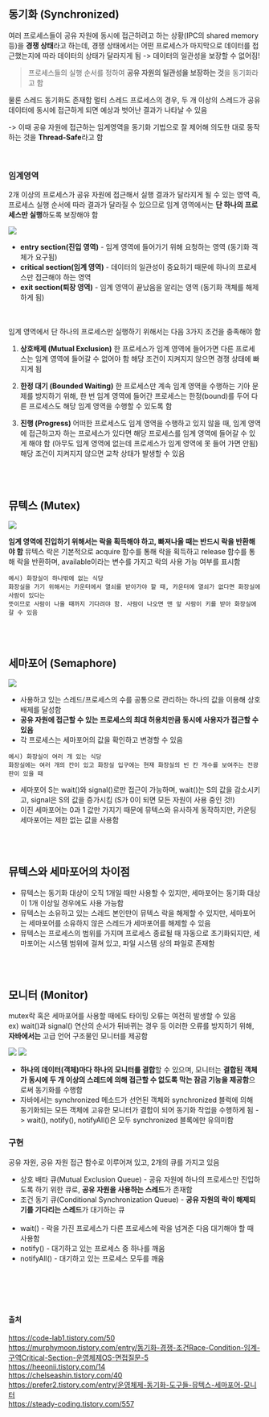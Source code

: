 ## 동기화 (Synchronized)
여러 프로세스들이 공유 자원에 동시에 접근하려고 하는 상황(IPC의 shared memory 등)을 **경쟁 상태**라고 하는데, 경쟁 상태에서는 어떤 프로세스가 마지막으로 데이터를 접근했는지에 따라 데이터의 상태가 달라지게 됨 -> 데이터의 일관성을 보장할 수 없어짐!

> 프로세스들의 실행 순서를 정하여 **공유 자원의 일관성을 보장하는 것**을 동기화라고 함

물론 스레드 동기화도 존재함
멀티 스레드 프로세스의 경우, 두 개 이상의 스레드가 공유 데이터에 동시에 접근하게 되면 예상과 벗어난 결과가 나타날 수 있음

-> 이때 공유 자원에 접근하는 임계영역을 동기화 기법으로 잘 제어해 의도한 대로 동작하는 것을 **Thread-Safe**라고 함 

​
### 임계영역
2개 이상의 프로세스가 공유 자원에 접근해서 실행 결과가 달라지게 될 수 있는 영역
즉, 프로세스 실행 순서에 따라 결과가 달라질 수 있으므로 임계 영역에서는 **단 하나의 프로세스만 실행**하도록 보장해야 함 

![](./image/synchro_1.png)

- **entry section(진입 영역)** - 임계 영역에 들어가기 위해 요청하는 영역 (동기화 객체가 요구됨)
- **critical section(임계 영역)** - 데이터의 일관성이 중요하기 때문에 하나의 프로세스만 접근해야 하는 영역
- **exit section(퇴장 영역)** - 임계 영역이 끝났음을 알리는 영역 (동기화 객체를 해제하게 됨)


<br></br>
임계 영역에서 단 하나의 프로세스만 실행하기 위해서는 다음 3가지 조건을 충족해야 함 

1. **상호배제 (Mutual Exclusion)**
한 프로세스가 임계 영역에 들어가면 다른 프로세스는 임계 영역에 들어갈 수 없어야 함
해당 조건이 지켜지지 않으면 경쟁 상태에 빠지게 됨 


2. **한정 대기 (Bounded Waiting)**
한 프로세스만 계속 임계 영역을 수행하는 기아 문제를 방지하기 위해, 한 번 임계 영역에 들어간 프로세스는 한정(bound)를 두어 다른 프로세스도 해당 임계 영역을 수행할 수 있도록 함 


3. **진행 (Progress)**
어떠한 프로세스도 임계 영역을 수행하고 있지 않을 때, 임계 영역에 접근하고자 하는 프로세스가 있다면 해당 프로세스를 임계 영역에 들어갈 수 있게 해야 함
(아무도 임계 영역에 없는데 프로세스가 임계 영역에 못 들어 가면 안됨)
해당 조건이 지켜지지 않으면 교착 상태가 발생할 수 있음 


<br></br>
## 뮤텍스 (Mutex)
![](./image/synchro_2.png)

**임계 영역에 진입하기 위해서는 락을 획득해야 하고, 빠져나올 때는 반드시 락을 반환해야 함**
뮤텍스 락은 기본적으로 acquire 함수를 통해 락을 획득하고 release 함수를 통해 락을 반환하며, available이라는 변수를 가지고 락의 사용 가능 여부를 표시함 

```
예시) 화장실이 하나밖에 없는 식당
화장실을 가기 위해서는 카운터에서 열쇠를 받아가야 할 때, 카운터에 열쇠가 없다면 화장실에 사람이 있다는 
뜻이므로 사람이 나올 때까지 기다려야 함. 사람이 나오면 맨 앞 사람이 키를 받아 화장실에 갈 수 있음 
```

<br></br>
## 세마포어 (Semaphore)
![](./image/synchro_3.png)


- 사용하고 있는 스레드/프로세스의 수를 공통으로 관리하는 하나의 값을 이용해 상호배제를 달성함
- **공유 자원에 접근할 수 있는 프로세스의 최대 허용치만큼 동시에 사용자가 접근할 수 있음** 
- 각 프로세스는 세마포어의 값을 확인하고 변경할 수 있음 
```
예시) 화장실이 여러 개 있는 식당
화장실에는 여러 개의 칸이 있고 화장실 입구에는 현재 화장실의 빈 칸 개수를 보여주는 전광판이 있을 때 
```

- 세마포어 S는 wait()와 signal()로만 접근이 가능하며, wait()는 S의 값을 감소시키고, signal은 S의 값을 증가시킴 (S가 0이 되면 모든 자원이 사용 중인 것!)
- 이진 세마포어는 0과 1 값만 가지기 때문에 뮤텍스와 유사하게 동작하지만, 카운팅 세마포어는 제한 없는 값을 사용함 


<br></br>
## 뮤텍스와 세마포어의 차이점
- 뮤텍스는 동기화 대상이 오직 1개일 때만 사용할 수 있지만, 세마포어는 동기화 대상이 1개 이상일 경우에도 사용 가능함
- 뮤텍스는 소유하고 있는 스레드 본인만이 뮤텍스 락을 해제할 수 있지만, 세마포어는 세마포어를 소유하지 않은 스레드가 세마포어를 해제할 수 있음 
- 뮤텍스는 프로세스의 범위를 가지며 프로세스 종료될 때 자동으로 초기화되지만, 세마포어는 시스템 범위에 걸쳐 있고, 파일 시스템 상의 파일로 존재함 


<br></br>
## 모니터 (Monitor)
mutex락 혹은 세마포어를 사용할 때에도 타이밍 오류는 여전히 발생할 수 있음  
ex) wait()과 signal() 연산의 순서가 뒤바뀌는 경우 등
이러한 오류를 방지하기 위해, **자바에서는** 고급 언어 구조물인 모니터를 제공함 

![](./image/synchro_4.png)
![](./image/synchro_5.png)
- **하나의 데이터(객체)마다 하나의 모니터를 결합**할 수 있으며, 모니터는 **결합된 객체가 동시에 두 개 이상의 스레드에 의해 접근할 수 없도록 막는 잠금 기능을 제공함**으로써 동기화를 수행함
- 자바에서는 synchronized 메소드가 선언된 객체와 synchronized 블럭에 의해 동기화되는 모든 객체에 고유한 모니터가 결합이 되어 동기화 작업을 수행하게 됨 -> wait(), notify(), notifyAll()은 모두 synchronized 블록에만 유의미함 

### 구현
공유 자원, 공유 자원 접근 함수로 이루어져 있고, 2개의 큐를 가지고 있음 
- 상호 배타 큐(Mutual Exclusion Queue) - 공유 자원에 하나의 프로세스만 진입하도록 하기 위한 큐로, **공유 자원을 사용하는 스레드**가 존재함
- 조건 동기 큐(Conditional Synchronization Queue) - **공유 자원의 락이 해제되기를 기다리는 스레드**가 대기하는 큐
<br></br>
- wait() - 락을 가진 프로세스가 다른 프로세스에 락을 넘겨준 다음 대기해야 할 때 사용함
- notify() - 대기하고 있는 프로세스 중 하나를 깨움
- notifyAll() - 대기하고 있는 프로세스 모두를 깨움 

<br></br>
<br></br>
#### 출처
https://code-lab1.tistory.com/50   
https://murphymoon.tistory.com/entry/동기화-경쟁-조건Race-Condition-임계-구역Critical-Section-운영체제OS-면접질문-5   
https://heeonii.tistory.com/14   
https://chelseashin.tistory.com/40   
https://prefer2.tistory.com/entry/운영체제-동기화-도구들-뮤텍스-세마포어-모니터    
https://steady-coding.tistory.com/557
